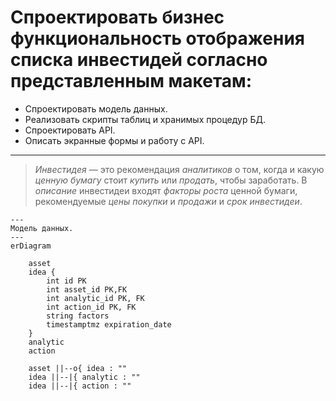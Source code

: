 # Спроектировать бизнес функциональность отображения списка инвестидей согласно представленным макетам:
- Спроектировать модель данных.
- Реализовать скрипты таблиц и хранимых процедур БД.
- Спроектировать API.
- Описать экранные формы и работу с API.
---
> *Инвестидея* — это рекомендация *аналитиков* о том, когда и какую *ценную бумагу* стоит *купить* или *продать*, чтобы заработать. В *описание* инвестидеи входят *факторы роста* ценной бумаги, рекомендуемые *цены* *покупки* и *продажи* и *срок инвестидеи*.


```mermaid
---
Модель данных.
---
erDiagram
    
    asset
    idea {
        int id PK
        int asset_id PK,FK
        int analytic_id PK, FK
        int action_id PK, FK
        string factors 
        timestamptmz expiration_date
    }
    analytic
    action

    asset ||--o{ idea : ""
    idea ||--|{ analytic : ""
    idea ||--|{ action : ""
```